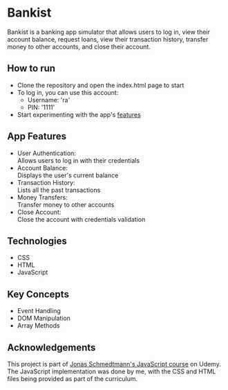 # Bankist
Bankist is a banking app simulator that allows users to log in, view their account balance, 
request loans, view their transaction history, transfer money to other accounts, and close their account. 

## How to run
- Clone the repository and open the index.html page to start
- To log in, you can use this account:<br>
  - Username: 'ra'<br>
  - PIN: '1111'
- Start experimenting with the app's [features](#app-features) 

## App Features
- User Authentication:<br>
Allows users to log in with their credentials
- Account Balance:<br>
Displays the user's current balance
- Transaction History:<br>
Lists all the past transactions
- Money Transfers:<br>
Transfer money to other accounts
- Close Account:<br>
Close the account with credentials validation

## Technologies
-  CSS
-  HTML
-  JavaScript

## Key Concepts
-  Event Handling
-  DOM Manipulation
-  Array Methods

## Acknowledgements
This project is part of [Jonas Schmedtmann's JavaScript course](https://www.udemy.com/course/the-complete-javascript-course/) on Udemy.<br>
The JavaScript implementation was done by me, with the CSS and HTML files being provided as part of the curriculum.
